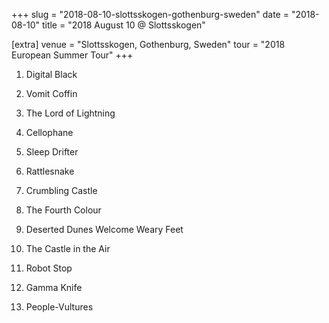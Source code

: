 +++
slug = "2018-08-10-slottsskogen-gothenburg-sweden"
date = "2018-08-10"
title = "2018 August 10 @ Slottsskogen"

[extra]
venue = "Slottsskogen, Gothenburg, Sweden"
tour = "2018 European Summer Tour"
+++


 1. Digital Black

 2. Vomit Coffin

 3. The Lord of Lightning

 4. Cellophane

 5. Sleep Drifter

 6. Rattlesnake

 7. Crumbling Castle

 8. The Fourth Colour

 9. Deserted Dunes Welcome Weary Feet

10. The Castle in the Air

11. Robot Stop

12. Gamma Knife

13. People-Vultures


